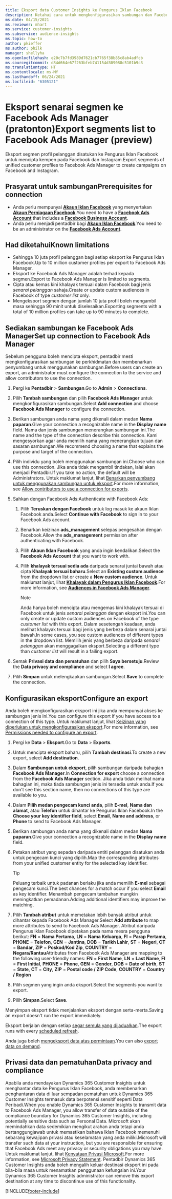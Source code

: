 ```yaml
---
title: Eksport data Customer Insights ke Pengurus Iklan Facebook
description: Ketahui cara untuk mengkonfigurasikan sambungan dan Facebook Ads Manager.
ms.date: 04/15/2021
ms.reviewer: mhart
ms.service: customer-insights
ms.subservice: audience-insights
ms.topic: how-to
author: pkieffer
ms.author: philk
manager: shellyha
ms.openlocfilehash: e20c7b7fd3989d7621cb7765f38b85c8ab4adfcb
ms.sourcegitcommit: d84d664e67f263bfeb741154d309088c5101b9c3
ms.translationtype: HT
ms.contentlocale: ms-MY
ms.lasthandoff: 06/24/2021
ms.locfileid: "6305121"
---
```

# <a name="export-segments-list-to-facebook-ads-manager-preview"></a><span data-ttu-id="d9525-103">Eksport senarai segmen ke Facebook Ads Manager (pratonton)</span><span class="sxs-lookup"><span data-stu-id="d9525-103">Export segments list to Facebook Ads Manager (preview)</span></span>

<span data-ttu-id="d9525-104">Eksport segmen profil pelanggan disatukan ke Pengurus Iklan Facebook untuk mencipta kempen pada Facebook dan Instagram.</span><span class="sxs-lookup"><span data-stu-id="d9525-104">Export segments of unified customer profiles to Facebook Ads Manager to create campaigns on Facebook and Instagram.</span></span>

## <a name="prerequisites-for-connection"></a><span data-ttu-id="d9525-105">Prasyarat untuk sambungan</span><span class="sxs-lookup"><span data-stu-id="d9525-105">Prerequisites for connection</span></span>

- <span data-ttu-id="d9525-106">Anda perlu mempunyai [**Akaun Iklan Facebook**](https://www.facebook.com/business/learn/lessons/step-by-step-ads-manager-account) yang menyertakan [**Akaun Perniagaan Facebook**](https://business.facebook.com/).</span><span class="sxs-lookup"><span data-stu-id="d9525-106">You need to have a [**Facebook Ads Account**](https://www.facebook.com/business/learn/lessons/step-by-step-ads-manager-account) that includes a [**Facebook Business Account**](https://business.facebook.com/).</span></span>
- <span data-ttu-id="d9525-107">Anda perlu menjadi pentadbir bagi [**Akaun Iklan Facebook**](https://www.facebook.com/business/learn/lessons/step-by-step-ads-manager-account).</span><span class="sxs-lookup"><span data-stu-id="d9525-107">You need to be an administrator on the [**Facebook Ads Account**](https://www.facebook.com/business/learn/lessons/step-by-step-ads-manager-account).</span></span>

## <a name="known-limitations"></a><span data-ttu-id="d9525-108">Had diketahui</span><span class="sxs-lookup"><span data-stu-id="d9525-108">Known limitations</span></span>

- <span data-ttu-id="d9525-109">Sehingga 10 juta profil pelanggan bagi setiap eksport ke Pengurus Iklan Facebook.</span><span class="sxs-lookup"><span data-stu-id="d9525-109">Up to 10 million customer profiles per export to Facebook Ads Manager.</span></span>
- <span data-ttu-id="d9525-110">Eksport ke Facebook Ads Manager adalah terhad kepada segmen.</span><span class="sxs-lookup"><span data-stu-id="d9525-110">Export to Facebook Ads Manager is limited to segments.</span></span>
- <span data-ttu-id="d9525-111">Cipta atau kemas kini khalayak tersuai dalam Facebook bagi jenis *senarai pelanggan* sahaja.</span><span class="sxs-lookup"><span data-stu-id="d9525-111">Create or update custom audiences in Facebook of type *customer list* only.</span></span>
- <span data-ttu-id="d9525-112">Mengeksport segmen dengan jumlah 10 juta profil boleh mengambil masa sehingga 90 minit untuk diselesaikan.</span><span class="sxs-lookup"><span data-stu-id="d9525-112">Exporting segments with a total of 10 million profiles can take up to 90 minutes to complete.</span></span>

## <a name="set-up-connection-to-facebook-ads-manager"></a><span data-ttu-id="d9525-113">Sediakan sambungan ke Facebook Ads Manager</span><span class="sxs-lookup"><span data-stu-id="d9525-113">Set up connection to Facebook Ads Manager</span></span>

<span data-ttu-id="d9525-114">Sebelum pengguna boleh mencipta eksport, pentadbir mesti mengkonfigurasikan sambungan ke perkhidmatan dan membenarkan penyumbang untuk menggunakan sambungan.</span><span class="sxs-lookup"><span data-stu-id="d9525-114">Before users can create an export, an administrator must configure the connection to the service and allow contributors to use the connection.</span></span>

1. <span data-ttu-id="d9525-115">Pergi ke **Pentadbir** > **Sambungan**.</span><span class="sxs-lookup"><span data-stu-id="d9525-115">Go to **Admin** > **Connections**.</span></span>

1. <span data-ttu-id="d9525-116">Pilih **Tambah sambungan** dan pilih **Facebook Ads Manager** untuk mengkonfigurasikan sambungan.</span><span class="sxs-lookup"><span data-stu-id="d9525-116">Select **Add connection** and choose **Facebook Ads Manager** to configure the connection.</span></span>

1. <span data-ttu-id="d9525-117">Berikan sambungan anda nama yang dikenali dalam medan **Nama paparan**.</span><span class="sxs-lookup"><span data-stu-id="d9525-117">Give your connection a recognizable name in the **Display name** field.</span></span> <span data-ttu-id="d9525-118">Nama dan jenis sambungan menerangkan sambungan ini.</span><span class="sxs-lookup"><span data-stu-id="d9525-118">The name and the type of the connection describe this connection.</span></span> <span data-ttu-id="d9525-119">Kami mengesyorkan agar anda memilih nama yang menerangkan tujuan dan sasaran sambungan.</span><span class="sxs-lookup"><span data-stu-id="d9525-119">We recommend choosing a name that explains the purpose and target of the connection.</span></span>

1. <span data-ttu-id="d9525-120">Pilih individu yang boleh menggunakan sambungan ini.</span><span class="sxs-lookup"><span data-stu-id="d9525-120">Choose who can use this connection.</span></span> <span data-ttu-id="d9525-121">Jika anda tidak mengambil tindakan, lalai akan menjadi Pentadbir.</span><span class="sxs-lookup"><span data-stu-id="d9525-121">If you take no action, the default will be Administrators.</span></span> <span data-ttu-id="d9525-122">Untuk maklumat lanjut, lihat [Benarkan penyumbang untuk menggunakan sambungan untuk eksport](connections.md#allow-contributors-to-use-a-connection-for-exports).</span><span class="sxs-lookup"><span data-stu-id="d9525-122">For more information, see [Allow contributors to use a connection for exports](connections.md#allow-contributors-to-use-a-connection-for-exports).</span></span>

1. <span data-ttu-id="d9525-123">Sahkan dengan Facebook Ads:</span><span class="sxs-lookup"><span data-stu-id="d9525-123">Authenticate with Facebook Ads:</span></span> 

   1. <span data-ttu-id="d9525-124">Pilih **Teruskan dengan Facebook** untuk log masuk ke akaun Iklan Facebook anda.</span><span class="sxs-lookup"><span data-stu-id="d9525-124">Select **Continue with Facebook** to sign in to your Facebook Ads account.</span></span>

   1. <span data-ttu-id="d9525-125">Benarkan keizinan **ads_management** selepas pengesahan dengan Facebook.</span><span class="sxs-lookup"><span data-stu-id="d9525-125">Allow the **ads_management** permission after authenticating with Facebook.</span></span>

   1. <span data-ttu-id="d9525-126">Pilih **Akaun Iklan Facebook** yang anda ingin kendalikan.</span><span class="sxs-lookup"><span data-stu-id="d9525-126">Select the **Facebook Ads Account** that you want to work with.</span></span>

   1. <span data-ttu-id="d9525-127">Pilih **khalayak tersuai sedia ada** daripada senarai juntai bawah atau cipta **Khalayak tersuai baharu**.</span><span class="sxs-lookup"><span data-stu-id="d9525-127">Select an **Existing custom audience** from the dropdown list or create a **New custom audience**.</span></span> <span data-ttu-id="d9525-128">Untuk maklumat lanjut, lihat [**Khalayak dalam Pengurus Iklan Facebook**](https://www.facebook.com/business/help/744354708981227?id=2469097953376494).</span><span class="sxs-lookup"><span data-stu-id="d9525-128">For more information, see [**Audiences in Facebook Ads Manager**](https://www.facebook.com/business/help/744354708981227?id=2469097953376494).</span></span>
      > [!NOTE]
      > <span data-ttu-id="d9525-129">Anda hanya boleh mencipta atau mengemas kini khalayak tersuai di Facebook untuk jenis *senarai pelanggan* dengan eksport ini.</span><span class="sxs-lookup"><span data-stu-id="d9525-129">You can only create or update custom audiences on Facebook of the type *customer list* with this export.</span></span> <span data-ttu-id="d9525-130">Dalam sesetengah keadaan, anda melihat khalayak tersuai bagi jenis yang berbeza dalam senarai juntai bawah.</span><span class="sxs-lookup"><span data-stu-id="d9525-130">In some cases, you see custom audiences of different types in the dropdown list.</span></span> <span data-ttu-id="d9525-131">Memilih jenis yang berbeza daripada *senarai pelanggan* akan menggagalkan eksport.</span><span class="sxs-lookup"><span data-stu-id="d9525-131">Selecting a different type than *customer list* will result in a failing export.</span></span> 

1. <span data-ttu-id="d9525-132">Semak **Privasi data dan pematuhan** dan pilih **Saya bersetuju**.</span><span class="sxs-lookup"><span data-stu-id="d9525-132">Review the **Data privacy and compliance** and select **I agree**.</span></span>

1. <span data-ttu-id="d9525-133">Pilih **Simpan** untuk melengkapkan sambungan.</span><span class="sxs-lookup"><span data-stu-id="d9525-133">Select **Save** to complete the connection.</span></span>

## <a name="configure-an-export"></a><span data-ttu-id="d9525-134">Konfigurasikan eksport</span><span class="sxs-lookup"><span data-stu-id="d9525-134">Configure an export</span></span>

<span data-ttu-id="d9525-135">Anda boleh mengkonfigurasikan eksport ini jika anda mempunyai akses ke sambungan jenis ini.</span><span class="sxs-lookup"><span data-stu-id="d9525-135">You can configure this export if you have access to a connection of this type.</span></span> <span data-ttu-id="d9525-136">Untuk maklumat lanjut, lihat [Keizinan yang diperlukan untuk mengkonfigurasikan eksport](export-destinations.md#set-up-a-new-export).</span><span class="sxs-lookup"><span data-stu-id="d9525-136">For more information, see [Permissions needed to configure an export](export-destinations.md#set-up-a-new-export).</span></span>

1. <span data-ttu-id="d9525-137">Pergi ke **Data** > **Eksport**.</span><span class="sxs-lookup"><span data-stu-id="d9525-137">Go to **Data** > **Exports**.</span></span>

1. <span data-ttu-id="d9525-138">Untuk mencipta eksport baharu, pilih **Tambah destinasi**.</span><span class="sxs-lookup"><span data-stu-id="d9525-138">To create a new export, select **Add destination**.</span></span> 

1. <span data-ttu-id="d9525-139">Dalam **Sambungan untuk eksport**, pilih sambungan daripada bahagian **Facebook Ads Manager**.</span><span class="sxs-lookup"><span data-stu-id="d9525-139">In **Connection for export** choose a connection from the **Facebook Ads Manager** section.</span></span> <span data-ttu-id="d9525-140">Jika anda tidak melihat nama bahagian ini, maka tiada sambungan jenis ini tersedia untuk anda.</span><span class="sxs-lookup"><span data-stu-id="d9525-140">If you don't see this section name, then no connections of this type are available to you.</span></span>

1. <span data-ttu-id="d9525-141">Dalam **Pilih medan pengecam kunci anda**, pilih **E-mel**, **Nama dan alamat**, atau **Telefon** untuk dihantar ke Pengurus Iklan Facebook.</span><span class="sxs-lookup"><span data-stu-id="d9525-141">In the **Choose your key identifier field**, select **Email**, **Name and address**, or **Phone** to send to Facebook Ads Manager.</span></span> 

1. <span data-ttu-id="d9525-142">Berikan sambungan anda nama yang dikenali dalam medan **Nama paparan**.</span><span class="sxs-lookup"><span data-stu-id="d9525-142">Give your connection a recognizable name in the **Display name** field.</span></span>

1. <span data-ttu-id="d9525-143">Petakan atribut yang sepadan daripada entiti pelanggan disatukan anda untuk pengecam kunci yang dipilih.</span><span class="sxs-lookup"><span data-stu-id="d9525-143">Map the corresponding attributes from your unified customer entity for the selected key identifier.</span></span>
   > [!TIP]
   > <span data-ttu-id="d9525-144">Peluang terbaik untuk padanan berlaku jika anda memilih **E-mel** sebagai pengecam kunci.</span><span class="sxs-lookup"><span data-stu-id="d9525-144">The best chances for a match occur if you select **Email** as key identifier.</span></span> <span data-ttu-id="d9525-145">Menambah pengecam tambahan mungkin meningkatkan pemadanan.</span><span class="sxs-lookup"><span data-stu-id="d9525-145">Adding additional identifiers may improve the matching.</span></span>

1. <span data-ttu-id="d9525-146">Pilih **Tambah atribut** untuk memetakan lebih banyak atribut untuk dihantar kepada Facebook Ads Manager.</span><span class="sxs-lookup"><span data-stu-id="d9525-146">Select **Add attribute** to map more attributes to send to Facebook Ads Manager.</span></span> <span data-ttu-id="d9525-147">Atribut daripada Pengurus Iklan Facebook dipetakan pada nama mesra pengguna berikut: **FN** = **Nama Pertama**, **LN** = **Nama Keluarga**, **FI** = **Parap Pertama**, **PHONE** = **Telefon**, **GEN** = **Jantina**, **DOB** = **Tarikh Lahir**, **ST** = **Negeri**, **CT** = **Bandar**, **ZIP** = **Poskod/Kod Zip**, **COUNTRY** = **Negara/Rantau**</span><span class="sxs-lookup"><span data-stu-id="d9525-147">Attributes from Facebook Ads Manager are mapping to the following user-friendly names: **FN** = **First Name**, **LN** = **Last Name**, **FI** = **First Initial**, **PHONE** = **Phone**, **GEN** = **Gender**, **DOB** = **Date of birth**, **ST** = **State**, **CT** = **City**, **ZIP** = **Postal code / ZIP Code**, **COUNTRY** = **Country / Region**</span></span>

1. <span data-ttu-id="d9525-148">Pilih segmen yang ingin anda eksport.</span><span class="sxs-lookup"><span data-stu-id="d9525-148">Select the segments you want to export.</span></span>

1. <span data-ttu-id="d9525-149">Pilih **Simpan**.</span><span class="sxs-lookup"><span data-stu-id="d9525-149">Select **Save**.</span></span>

<span data-ttu-id="d9525-150">Menyimpan eksport tidak menjalankan eksport dengan serta-merta.</span><span class="sxs-lookup"><span data-stu-id="d9525-150">Saving an export doesn't run the export immediately.</span></span>

<span data-ttu-id="d9525-151">Eksport berjalan dengan setiap [segar semula yang dijadualkan](system.md#schedule-tab).</span><span class="sxs-lookup"><span data-stu-id="d9525-151">The export runs with every [scheduled refresh](system.md#schedule-tab).</span></span> 

<span data-ttu-id="d9525-152">Anda juga boleh [mengeksport data atas permintaan](export-destinations.md#run-exports-on-demand).</span><span class="sxs-lookup"><span data-stu-id="d9525-152">You can also [export data on demand](export-destinations.md#run-exports-on-demand).</span></span> 

## <a name="data-privacy-and-compliance"></a><span data-ttu-id="d9525-153">Privasi data dan pematuhan</span><span class="sxs-lookup"><span data-stu-id="d9525-153">Data privacy and compliance</span></span>

<span data-ttu-id="d9525-154">Apabila anda mendayakan Dynamics 365 Customer Insights untuk menghantar data ke Pengurus Iklan Facebook, anda membenarkan penghantaran data di luar sempadan pematuhan untuk Dynamics 365 Customer Insights termasuk data berpotensi sensitif seperti Data Peribadi.</span><span class="sxs-lookup"><span data-stu-id="d9525-154">When you enable Dynamics 365 Customer Insights to transmit data to Facebook Ads Manager, you allow transfer of data outside of the compliance boundary for Dynamics 365 Customer Insights, including potentially sensitive data such as Personal Data.</span></span> <span data-ttu-id="d9525-155">Microsoft akan memindahkan data sedemikian mengikut arahan anda tetapi anda bertanggungjawab untuk memastikan bahawa Iklan Facebook memenuhi sebarang kewajipan privasi atau keselamatan yang anda miliki.</span><span class="sxs-lookup"><span data-stu-id="d9525-155">Microsoft will transfer such data at your instruction, but you are responsible for ensuring that Facebook Ads meet any privacy or security obligations you may have.</span></span> <span data-ttu-id="d9525-156">Untuk maklumat lanjut, lihat [Kenyataan Privasi Microsoft](https://go.microsoft.com/fwlink/?linkid=396732).</span><span class="sxs-lookup"><span data-stu-id="d9525-156">For more information, see [Microsoft Privacy Statement](https://go.microsoft.com/fwlink/?linkid=396732).</span></span>
<span data-ttu-id="d9525-157">Pentadbir Dynamics 365 Customer Insights anda boleh mengalih keluar destinasi eksport ini pada bila-bila masa untuk menamatkan penggunaan kefungsian ini.</span><span class="sxs-lookup"><span data-stu-id="d9525-157">Your Dynamics 365 Customer Insights administrator can remove this export destination at any time to discontinue use of this functionality.</span></span>


[!INCLUDE[footer-include](../includes/footer-banner.md)]
